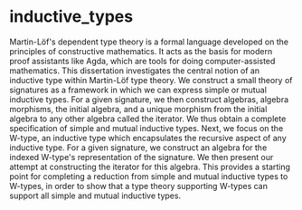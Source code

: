# inductive_types

Martin-Löf's dependent type theory is a formal language developed on the principles of constructive mathematics. It acts as the basis for modern proof assistants like Agda, which are tools for doing computer-assisted mathematics. This dissertation investigates the central notion of an inductive type within Martin-Löf type theory. We construct a small theory of signatures as a framework in which we can express simple or mutual inductive types. For a given signature, we then construct algebras, algebra morphisms, the initial algebra, and a unique morphism from the initial algebra to any other algebra called the iterator. We thus obtain a complete specification of simple and mutual inductive types. Next, we focus on the W-type, an inductive type which encapsulates the recursive aspect of any inductive type. For a given signature, we construct an algebra for the indexed W-type's representation of the signature. We then present our attempt at constructing the iterator for this algebra. This provides a starting point for completing a reduction from simple and mutual inductive types to W-types, in order to show that a type theory supporting W-types can support all simple and mutual inductive types.
